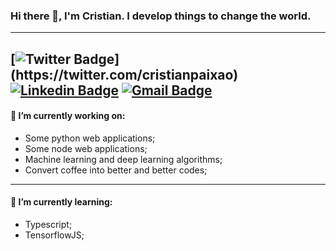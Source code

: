 ### Hi there 👋, I'm Cristian. I develop things to change the world.
---
[![Twitter Badge](https://img.shields.io/badge/-@cristianpaixao_-1B003E?labelColor=FF005F&logo=twitter&logoColor=white&link=https://twitter.com/cristianpaixao_)](https://twitter.com/cristianpaixao) [![Linkedin Badge](https://img.shields.io/badge/-Cristian%20Paixão-1B003E?labelColor=FF005F&logo=Linkedin&logoColor=white&link=https://www.linkedin.com/in/cristian-paixao/)](https://www.linkedin.com/in/cristian-paixao/) [![Gmail Badge](https://img.shields.io/badge/-cristian.paixao2@gmail.com-1B003E?labelColor=FF005F&logo=Gmail&logoColor=white&link=mailto:cristian.paixao@gmail.com)](mailto:cristian.paixao@gmail.co) 
---

#### 🔭 I’m currently working on:
- Some python web applications;
- Some node web applications;
- Machine learning and deep learning algorithms;
- Convert coffee into better and better codes;
---

#### 🌱 I’m currently learning:
- Typescript;
- TensorflowJS;

